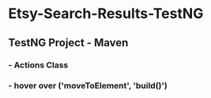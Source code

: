 # Etsy-Search-Results-TestNG
<h2>TestNG Project - Maven</h2>
<h3>- Actions Class</h3>
<h3>- hover over ('moveToElement', 'build()')</h3>
